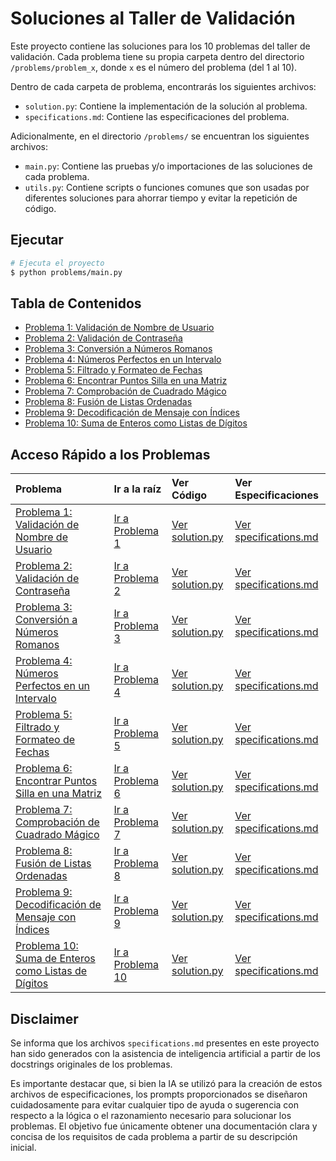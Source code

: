 # Soluciones al Taller de Validación

Este proyecto contiene las soluciones para los 10 problemas del taller de validación. Cada problema tiene su propia carpeta dentro del directorio `/problems/problem_x`, donde `x` es el número del problema (del 1 al 10).

Dentro de cada carpeta de problema, encontrarás los siguientes archivos:

* `solution.py`: Contiene la implementación de la solución al problema.
* `specifications.md`: Contiene las especificaciones del problema.

Adicionalmente, en el directorio `/problems/` se encuentran los siguientes archivos:

* `main.py`: Contiene las pruebas y/o importaciones de las soluciones de cada problema.
* `utils.py`: Contiene scripts o funciones comunes que son usadas por diferentes soluciones para ahorrar tiempo y evitar la repetición de código.


## Ejecutar

```bash
# Ejecuta el proyecto
$ python problems/main.py
```


## Tabla de Contenidos

* [Problema 1: Validación de Nombre de Usuario](#problema-1-validación-de-nombre-de-usuario)
* [Problema 2: Validación de Contraseña](#problema-2-validación-de-contraseña)
* [Problema 3: Conversión a Números Romanos](#problema-3-conversión-a-números-romanos)
* [Problema 4: Números Perfectos en un Intervalo](#problema-4-números-perfectos-en-un-intervalo)
* [Problema 5: Filtrado y Formateo de Fechas](#problema-5-filtrado-y-formateo-de-fechas)
* [Problema 6: Encontrar Puntos Silla en una Matriz](#problema-6-encontrar-puntos-silla-en-una-matriz)
* [Problema 7: Comprobación de Cuadrado Mágico](#problema-7-comprobación-de-cuadrado-mágico)
* [Problema 8: Fusión de Listas Ordenadas](#problema-8-fusión-de-listas-ordenadas)
* [Problema 9: Decodificación de Mensaje con Índices](#problema-9-decodificación-de-mensaje-con-índices)
* [Problema 10: Suma de Enteros como Listas de Dígitos](#problema-10-suma-de-enteros-como-listas-de-dígitos)

## Acceso Rápido a los Problemas

| Problema                                  | Ir a la raíz | Ver Código                               | Ver Especificaciones                       |
| :---------------------------------------- | :----------- | :--------------------------------------- | :----------------------------------------- |
| [Problema 1: Validación de Nombre de Usuario](#problema-1-validación-de-nombre-de-usuario) | [Ir a Problema 1](./problems/problem_1/) | [Ver solution.py](./problems/problem_1/solution.py) | [Ver specifications.md](./problems/problem_1/specifications.md) |
| [Problema 2: Validación de Contraseña](#problema-2-validación-de-contraseña)       | [Ir a Problema 2](./problems/problem_2/) | [Ver solution.py](./problems/problem_2/solution.py) | [Ver specifications.md](./problems/problem_2/specifications.md) |
| [Problema 3: Conversión a Números Romanos](#problema-3-conversión-a-números-romanos)   | [Ir a Problema 3](./problems/problem_3/) | [Ver solution.py](./problems/problem_3/solution.py) | [Ver specifications.md](./problems/problem_3/specifications.md) |
| [Problema 4: Números Perfectos en un Intervalo](#problema-4-números-perfectos-en-un-intervalo) | [Ir a Problema 4](./problems/problem_4/) | [Ver solution.py](./problems/problem_4/solution.py) | [Ver specifications.md](./problems/problem_4/specifications.md) |
| [Problema 5: Filtrado y Formateo de Fechas](#problema-5-filtrado-y-formateo-de-fechas)   | [Ir a Problema 5](./problems/problem_5/) | [Ver solution.py](./problems/problem_5/solution.py) | [Ver specifications.md](./problems/problem_5/specifications.md) |
| [Problema 6: Encontrar Puntos Silla en una Matriz](#problema-6-encontrar-puntos-silla-en-una-matriz) | [Ir a Problema 6](./problems/problem_6/) | [Ver solution.py](./problems/problem_6/solution.py) | [Ver specifications.md](./problems/problem_6/specifications.md) |
| [Problema 7: Comprobación de Cuadrado Mágico](#problema-7-comprobación-de-cuadrado-mágico) | [Ir a Problema 7](./problems/problem_7/) | [Ver solution.py](./problems/problem_7/solution.py) | [Ver specifications.md](./problems/problem_7/specifications.md) |
| [Problema 8: Fusión de Listas Ordenadas](#problema-8-fusión-de-listas-ordenadas)       | [Ir a Problema 8](./problems/problem_8/) | [Ver solution.py](./problems/problem_8/solution.py) | [Ver specifications.md](./problems/problem_8/specifications.md) |
| [Problema 9: Decodificación de Mensaje con Índices](#problema-9-decodificación-de-mensaje-con-índices) | [Ir a Problema 9](./problems/problem_9/) | [Ver solution.py](./problems/problem_9/solution.py) | [Ver specifications.md](./problems/problem_9/specifications.md) |
| [Problema 10: Suma de Enteros como Listas de Dígitos](#problema-10-suma-de-enteros-como-listas-de-dígitos) | [Ir a Problema 10](./problems/problem_10/) | [Ver solution.py](./problems/problem_10/solution.py) | [Ver specifications.md](./problems/problem_10/specifications.md) |

## Disclaimer

Se informa que los archivos `specifications.md` presentes en este proyecto han sido generados con la asistencia de inteligencia artificial a partir de los docstrings originales de los problemas.

Es importante destacar que, si bien la IA se utilizó para la creación de estos archivos de especificaciones, los prompts proporcionados se diseñaron cuidadosamente para evitar cualquier tipo de ayuda o sugerencia con respecto a la lógica o el razonamiento necesario para solucionar los problemas. El objetivo fue únicamente obtener una documentación clara y concisa de los requisitos de cada problema a partir de su descripción inicial.